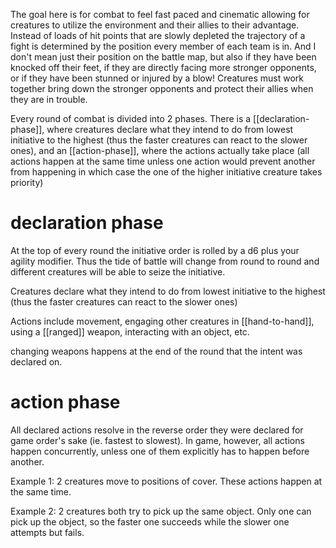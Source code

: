 The goal here is for combat to feel fast paced and cinematic allowing for creatures to utilize the environment and their allies to their      advantage. Instead of loads of hit points that are slowly depleted the trajectory of a fight is determined by the position every member of each team  is in. And I don't mean just their position on the battle map, but also if they have been knocked off their feet, if they are directly facing more    stronger opponents, or if they have been stunned or injured by a blow! Creatures must work together bring down the stronger opponents and protect     their allies when they are in trouble.

Every round of combat is divided into 2 phases. There is a [[declaration-phase]], where creatures declare what they intend to do from lowest initiative to the highest (thus the faster creatures can react to the slower ones), and an [[action-phase]], where the actions actually take place (all actions happen at the same time unless one action would prevent another from happening in which case the one of the higher initiative creature takes priority)

# declaration phase

At the top of every round the initiative order is rolled by a d6 plus your agility modifier. Thus the tide of battle will change from round to round and different creatures will be able to seize the initiative.

Creatures declare what they intend to do from lowest initiative to the highest (thus the faster creatures can react to the slower ones)

Actions include movement, engaging other creatures in [[hand-to-hand]], using a [[ranged]] weapon, interacting with an object, etc.

changing weapons happens at the end of the round that the intent was declared on. 


# action phase

All declared actions resolve in the reverse order they were declared for game order's sake (ie. fastest to slowest). In game, however, all actions happen concurrently, unless one of them explicitly has to happen before another. 

Example 1: 2 creatures move to positions of cover. These actions happen at the same time.

Example 2: 2 creatures both try to pick up the same object. Only one can pick up the object, so the faster one succeeds while the slower one attempts but fails.
